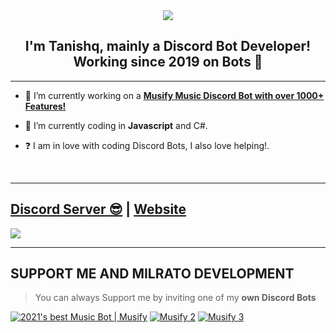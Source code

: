 <div align="center" style"border-radius:15px">
  <img src="https://cdn.discordapp.com/attachments/820324526490648587/902560090312310864/1920x1200-i-love-music-background-desktop_1.jpg" style"width: 100%;border-radius:15px">
</div>

## <div align="center">I'm Tanishq, mainly a Discord Bot Developer! Working since 2019 on Bots 🚀</div>  
  
***

- 🔭 I’m currently working on a [**Musify Music Discord Bot with over 1000+ Features!**](https://discordbotlist.com/bots/musify-3890)
  

- 🌱 I’m currently coding in **Javascript** and C#.  
  

- ❓  I am in love with coding Discord Bots, I also love helping!.
  
<br/>
  
***

## [Discord Server 😎](https://discord.gg/fXWzuD8Q5M) | [Website](https://discordbotlist.com/bots/musify-3890)
<a href="https://discord.gg/fXWzuD8Q5M"><img src="https://discord.com/api/guilds/848897059842293760/widget.png"></a>

***

## SUPPORT ME AND MILRATO DEVELOPMENT

> You can always Support me by inviting one of my **own Discord Bots**

[![2021's best Music Bot | Musify](https://cdn.discordapp.com/attachments/820324526490648587/902558226216787998/p-replace-color_2-modified.png)](https://discordbotlist.com/bots/musify-3890)
[![Musify 2](https://cdn.discordapp.com/attachments/820324526490648587/902558851994361920/p-replace-color_3-modified.png)](https://discordbotlist.com/bots/musify-3890)
[![Musify 3](https://cdn.discordapp.com/attachments/820324526490648587/902558846810222682/p-replace-color_1-modified.png)](https://discordbotlist.com/bots/musify-3890)

